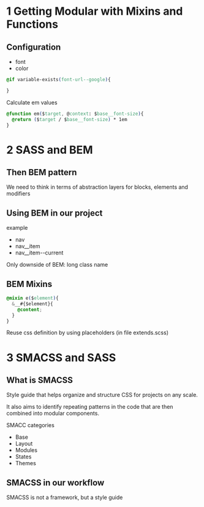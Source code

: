# 1 Getting Modular with Mixins and Functions

## Configuration
- font
- color

```css
@if variable-exists(font-url--google){

}
```

Calculate em values

```css
@function em($target, @context: $base__font-size){
  @return ($target / $base__font-size) * 1em
}

```

# 2 SASS and BEM

## Then BEM pattern


We need to think in terms of abstraction layers for blocks, elements and modifiers

## Using BEM in our project

example
- nav
- nav__item
- nav__item--current

Only downside of BEM: long class name

## BEM Mixins

```css
@mixin e($element){
  &__#{$element}{
    @content;
  }
}
```

Reuse css definition by using placeholders (in file extends.scss)


# 3 SMACSS and SASS

## What is SMACSS

Style guide that helps organize and structure CSS for projects on any scale.

It also aims to identify repeating patterns in the code that are then combined into modular components.

SMACC categories
- Base
- Layout
- Modules
- States
- Themes

## SMACSS in our workflow

SMACSS is not a framework, but a style guide

